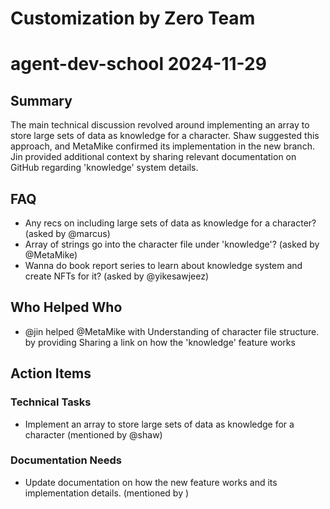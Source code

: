 # Customization by Zero Team

# agent-dev-school 2024-11-29

## Summary
The main technical discussion revolved around implementing an array to store large sets of data as knowledge for a character. Shaw suggested this approach, and MetaMike confirmed its implementation in the new branch. Jin provided additional context by sharing relevant documentation on GitHub regarding 'knowledge' system details.

## FAQ
- Any recs on including large sets of data as knowledge for a character? (asked by @marcus)
- Array of strings go into the character file under 'knowledge'? (asked by @MetaMike)
- Wanna do book report series to learn about knowledge system and create NFTs for it? (asked by @yikesawjeez)

## Who Helped Who
- @jin helped @MetaMike with Understanding of character file structure. by providing Sharing a link on how the 'knowledge' feature works

## Action Items

### Technical Tasks
- Implement an array to store large sets of data as knowledge for a character (mentioned by @shaw)

### Documentation Needs
- Update documentation on how the new feature works and its implementation details. (mentioned by )